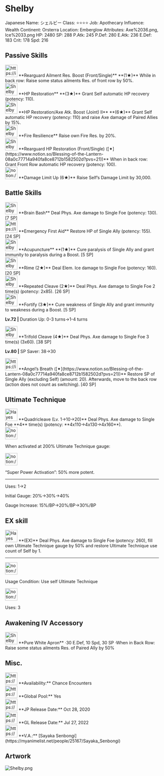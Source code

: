 # Shelby

Japanese Name: シェルビー
Class: ⭐️⭐️⭐️⭐️
Job: Apothecary
Influence: Wealth
Continent: Orsterra
Location: Emberglow
Attributes: Axe%2036.png, Ice%2033.png
HP: 2480
SP: 288
P.Atk: 245
P.Def: 280
E.Atk: 236
E.Def: 183
Crit: 178
Spd: 216

## Passive Skills

<aside>
<img src="https://img.game8.jp/7010696/4bd7c5047846fc63264b69a7e41cab7c.png/show" alt="https://img.game8.jp/7010696/4bd7c5047846fc63264b69a7e41cab7c.png/show" width="40px" /> **Rearguard Ailment Res. Boost (Front/Single)** **(1★)**
While in back row: Raise some status ailments Res. of front row by 50%.

</aside>

<aside>
<img src="Shelby%2068098643306d40afbef5151ac0a7e96d/HP_Restoration.png" alt="Shelby%2068098643306d40afbef5151ac0a7e96d/HP_Restoration.png" width="40px" /> **HP Restoration** **(3★)**
Grant Self automatic HP recovery (potency: 110).

<aside>
<img src="Shelby%2068098643306d40afbef5151ac0a7e96d/HP_Restoration.png" alt="Shelby%2068098643306d40afbef5151ac0a7e96d/HP_Restoration.png" width="40px" /> **HP Restoration/Axe Atk. Boost (Joint) II** **(6★)**
Grant Self automatic HP recovery (potency: 110) and raise Axe damage of Paired Allies by 15%.

</aside>

</aside>

<aside>
<img src="Shelby%2068098643306d40afbef5151ac0a7e96d/Fire_Resilience.png" alt="Shelby%2068098643306d40afbef5151ac0a7e96d/Fire_Resilience.png" width="40px" /> **Fire Resilience**
Raise own Fire Res. by 20%.

</aside>

<aside>
<img src="Shelby%2068098643306d40afbef5151ac0a7e96d/HP_Restoration%201.png" alt="Shelby%2068098643306d40afbef5151ac0a7e96d/HP_Restoration%201.png" width="40px" /> **Rearguard HP Restoration (Front/Single) ([✦](https://www.notion.so/Blessing-of-the-Lantern-08a0c77714a940fa8ce8712b1582502d?pvs=21))**
When in back row: Grant Front Row automatic HP recovery (potency: 100).

</aside>

<aside>
<img src="notion://custom_emoji/2482af5e-3bb7-4af8-a110-df4150e44521/17debbc6-5396-80a6-933a-007af3a7f551" alt="notion://custom_emoji/2482af5e-3bb7-4af8-a110-df4150e44521/17debbc6-5396-80a6-933a-007af3a7f551" width="40px" /> **Damage Limit Up (6★)**
Raise Self’s Damage Limit by 30,000.

</aside>

## Battle Skills

<aside>
<img src="Shelby%2068098643306d40afbef5151ac0a7e96d/Axe.png" alt="Shelby%2068098643306d40afbef5151ac0a7e96d/Axe.png" width="40px" /> **Brain Bash**
Deal Phys. Axe damage to Single Foe (potency: 130). [7 SP]

</aside>

<aside>
<img src="https://img.game8.jp/6909197/4eaa54be6aac9c9c4a1b006531ef1771.png/show" alt="https://img.game8.jp/6909197/4eaa54be6aac9c9c4a1b006531ef1771.png/show" width="40px" /> **Emergency First Aid**
Restore HP of Single Ally (potency: 155). [24 SP]

</aside>

<aside>
<img src="Shelby%2068098643306d40afbef5151ac0a7e96d/Rehabilitate.png" alt="Shelby%2068098643306d40afbef5151ac0a7e96d/Rehabilitate.png" width="40px" /> **Acupuncture** **(1★)**
Cure paralysis of Single Ally and grant immunity to paralysis during a Boost. [5 SP]

</aside>

<aside>
<img src="Shelby%2068098643306d40afbef5151ac0a7e96d/Ice.png" alt="Shelby%2068098643306d40afbef5151ac0a7e96d/Ice.png" width="40px" /> **Rime (2★)**
Deal Elem. Ice damage to Single Foe (potency: 160). [20 SP]

</aside>

<aside>
<img src="Shelby%2068098643306d40afbef5151ac0a7e96d/Axe%201.png" alt="Shelby%2068098643306d40afbef5151ac0a7e96d/Axe%201.png" width="40px" /> **Repeated Cleave (2★)**
Deal Phys. Axe damage to Single Foe 2 time(s) (potency: 2x85). [26 SP]

</aside>

<aside>
<img src="Shelby%2068098643306d40afbef5151ac0a7e96d/Rehabilitate%201.png" alt="Shelby%2068098643306d40afbef5151ac0a7e96d/Rehabilitate%201.png" width="40px" /> **Fortify (3★)**
Cure weakness of Single Ally and grant immunity to weakness during a Boost. [5 SP]

**Lv.72 |** Duration Up: 0-3 turns→1-4 turns

</aside>

<aside>
<img src="Shelby%2068098643306d40afbef5151ac0a7e96d/Axe%202.png" alt="Shelby%2068098643306d40afbef5151ac0a7e96d/Axe%202.png" width="40px" /> **Trifold Cleave (4★)**
Deal Phys. Axe damage to Single Foe 3 time(s) (3x60). [38 SP]

**Lv.80 |** SP Saver: 38→30

</aside>

<aside>
<img src="https://img.game8.jp/6909197/4eaa54be6aac9c9c4a1b006531ef1771.png/show" alt="https://img.game8.jp/6909197/4eaa54be6aac9c9c4a1b006531ef1771.png/show" width="40px" /> **Angel’s Breath ([✦](https://www.notion.so/Blessing-of-the-Lantern-08a0c77714a940fa8ce8712b1582502d?pvs=21))**
Restore SP of Single Ally (excluding Self) (amount: 20). Afterwards, move to the back row (action does not count as switching). [40 SP]

</aside>

## Ultimate Technique

<aside>
<img src="Hayes%2009d6921c657a4a31961ec81fe71ed863/Axe%203.png" alt="Hayes%2009d6921c657a4a31961ec81fe71ed863/Axe%203.png" width="40px" /> **Quadricleave (Lv. 1→10→20)**
Deal Phys. Axe damage to Single Foe **4** time(s) (potency: **4x110→4x130→4x160**).

<aside>
<img src="notion://custom_emoji/2482af5e-3bb7-4af8-a110-df4150e44521/137ebbc6-5396-80a2-a199-007a067e9993" alt="notion://custom_emoji/2482af5e-3bb7-4af8-a110-df4150e44521/137ebbc6-5396-80a2-a199-007a067e9993" width="40px" />

When activated at 200% Ultimate Technique gauge:

<aside>
<img src="notion://custom_emoji/2482af5e-3bb7-4af8-a110-df4150e44521/193ebbc6-5396-8035-8eea-007a52e85f9d" alt="notion://custom_emoji/2482af5e-3bb7-4af8-a110-df4150e44521/193ebbc6-5396-8035-8eea-007a52e85f9d" width="40px" />

“Super Power Activation”: 50% more potent.

</aside>

</aside>

---

Uses:
1→2

Initial Gauge:
20%→30%→40%

Gauge Increase:
15%/BP→20%/BP→30%/BP

</aside>

## EX skill

<aside>
<img src="Hayes%2009d6921c657a4a31961ec81fe71ed863/Axe%203.png" alt="Hayes%2009d6921c657a4a31961ec81fe71ed863/Axe%203.png" width="40px" /> **(EX)**
Deal Phys. Axe damage to Single Foe (potency: 260), fill own Ultimate Technique gauge by 50% and restore Ultimate Technique use count of Self by 1.

---

<aside>
<img src="notion://custom_emoji/2482af5e-3bb7-4af8-a110-df4150e44521/137ebbc6-5396-80ba-9f36-007a936447ac" alt="notion://custom_emoji/2482af5e-3bb7-4af8-a110-df4150e44521/137ebbc6-5396-80ba-9f36-007a936447ac" width="40px" />

Usage Condition: Use self Ultimate Technique

</aside>

<aside>
<img src="notion://custom_emoji/2482af5e-3bb7-4af8-a110-df4150e44521/137ebbc6-5396-80ba-9f36-007a936447ac" alt="notion://custom_emoji/2482af5e-3bb7-4af8-a110-df4150e44521/137ebbc6-5396-80ba-9f36-007a936447ac" width="40px" />

Uses: 3

</aside>

</aside>

## Awakening IV Accessory

<aside>
<img src="Shelby%2068098643306d40afbef5151ac0a7e96d/Awakening_IV.png" alt="Shelby%2068098643306d40afbef5151ac0a7e96d/Awakening_IV.png" width="40px" /> **Pure White Apron**
·30 E.Def, 10 Spd, 30 SP
·When in Back Row: Raise some status ailments Res. of Paired Ally by 50%

</aside>

## Misc.

<aside>
<img src="https://www.notion.so/icons/gift_gray.svg" alt="https://www.notion.so/icons/gift_gray.svg" width="40px" /> **Availability:** Chance Encounters

</aside>

<aside>
<img src="https://www.notion.so/icons/globe_gray.svg" alt="https://www.notion.so/icons/globe_gray.svg" width="40px" /> **Global Pool:** Yes

</aside>

<aside>
<img src="https://www.notion.so/icons/calendar_red.svg" alt="https://www.notion.so/icons/calendar_red.svg" width="40px" /> **JP Release Date:**
Oct 28, 2020

</aside>

<aside>
<img src="https://www.notion.so/icons/calendar_blue.svg" alt="https://www.notion.so/icons/calendar_blue.svg" width="40px" /> **GL Release Date:**
Jul 27, 2022

</aside>

<aside>
<img src="https://www.notion.so/icons/microphone_gray.svg" alt="https://www.notion.so/icons/microphone_gray.svg" width="40px" /> **V.A.:** [Sayaka Senbongi](https://myanimelist.net/people/25167/Sayaka_Senbongi)

</aside>

## Artwork

![Shelby.png](Shelby%2068098643306d40afbef5151ac0a7e96d/Shelby.png)